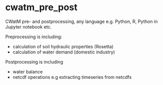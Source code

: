 # cwatm_pre_post
CWatM pre- and  postprocessing, any language e.g. Python, R, Python in Jupyter notebook etc.

Preprocessing is including: 
- calculation of soil hydraulic properties (Rosetta)
- calculation of water demand (domestic industry)


Postprocessing is including
- water balance  
- netcdf operations e.g extracting timeseries from netcdfs
